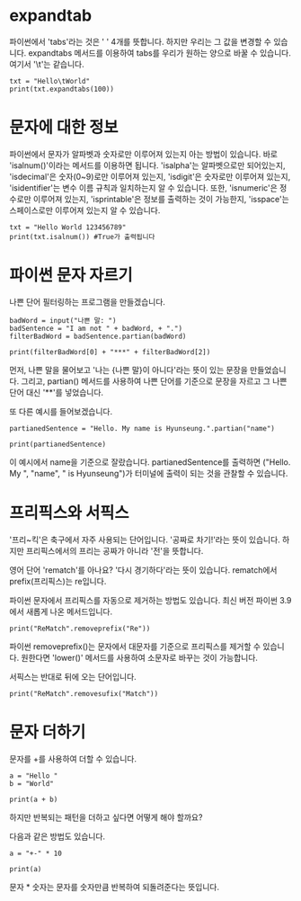 # expandtab
파이썬에서 'tabs'라는 것은 ' ' 4개를 뜻합니다. 하지만 우리는 그 값을 변경할 수 있습니다. expandtabs 메서드를 이용하여 tabs를 우리가 원하는 양으로 바꿀 수 있습니다. 여기서 '\t'는  같습니다.
```
txt = "Hello\tWorld"
print(txt.expandtabs(100))
```

# 문자에 대한 정보
파이썬에서 문자가 알파벳과 숫자로만 이루어져 있는지 아는 방법이 있습니다. 바로 'isalnum()'이라는 메서드를 이용하면 됩니다. 'isalpha'는 알파벳으로만 되어있는지, 'isdecimal'은 숫자(0~9)로만 이루어져 있는지, 'isdigit'은 숫자로만 이루어져 있는지, 'isidentifier'는 변수 이름 규칙과 일치하는지 알 수 있습니다. 또한, 'isnumeric'은 정수로만 이루어져 있는지, 'isprintable'은 정보를 출력하는 것이 가능한지, 'isspace'는 스페이스로만 이루어져 있는지 알 수 있습니다.

```
txt = "Hello World 123456789"
print(txt.isalnum()) #True가 출력됩니다
```

# 파이썬 문자 자르기
나쁜 단어 필터링하는 프로그램을 만들겠습니다.

```
badWord = input("나쁜 말: ")
badSentence = "I am not " + badWord, + ".")
filterBadWord = badSentence.partian(badWord)

print(filterBadWord[0] + "***" + filterBadWord[2])
```

먼저, 나쁜 말을 물어보고 '나는 {나쁜 말}이 아니다'라는 뜻이 있는 문장을 만들었습니다. 그리고, partian() 메서드를 사용하여 나쁜 단어를 기준으로 문장을 자르고 그 나쁜 단어 대신 '**'를 넣었습니다.

또 다른 예시를 들어보겠습니다.

```
partianedSentence = "Hello. My name is Hyunseung.".partian("name")

print(partianedSentence)
```

이 예시에서 name을 기준으로 잘랐습니다. partianedSentence를 출력하면  ("Hello. My ", "name", " is Hyunseung")가 터미널에 출력이 되는 것을 관찰할 수 있습니다.

# 프리픽스와 서픽스
'프리~킥'은 축구에서 자주 사용되는 단어입니다. '공짜로 차기!'라는 뜻이 있습니다. 하지만 프리픽스에서의 프리는 공짜가 아니라 '전'을 뜻합니다.

영어 단어 'rematch'를 아나요? '다시 경기하다'라는 뜻이 있습니다. rematch에서 prefix(프리픽스)는 re입니다.

파이썬 문자에서 프리픽스를 자동으로 제거하는 방법도 있습니다. 최신 버전 파이썬 3.9에서 새롭게 나온 메서드입니다.

```
print("ReMatch".removeprefix("Re"))
```

파이썬 removeprefix()는 문자에서 대문자를 기준으로 프리픽스를 제거할 수 있습니다. 원한다면 'lower()' 메서드를 사용하여 소문자로 바꾸는 것이 가능합니다.

서픽스는 반대로 뒤에 오는 단어입니다.

```
print("ReMatch".removesufix("Match"))
```

# 문자 더하기
문자를 +를 사용하여 더할 수 있습니다.

```
a = "Hello "
b = "World"

print(a + b)
```

하지만 반복되는 패턴을 더하고 싶다면 어떻게 해야 할까요?

다음과 같은 방법도 있습니다.

```
a = "+-" * 10

print(a)
```

문자 * 숫자는 문자를 숫자만큼 반복하여 되돌려준다는 뜻입니다.
